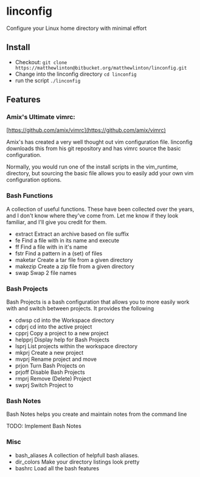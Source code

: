 # linconfig #

Configure your Linux home directory with minimal effort

## Install ##

* Checkout: `git clone https://matthewlinton@bitbucket.org/matthewlinton/linconfig.git`
* Change into the linconfig directory `cd linconfig`
* run the script `./linconfig`

## Features ##

### Amix's Ultimate vimrc: ###

[https://github.com/amix/vimrc](https://github.com/amix/vimrc)

Amix's has created a very well thought out vim configuration file.
linconfig downloads this from his git repository and has vimrc source the basic 
configuration.

Normally, you would run one of the install scripts in the vim\_runtime, 
directory, but sourcing the basic file allows you to easily add your own
vim configuration options.

### Bash Functions ###

A collection of useful functions.
These have been collected over the years, and I don't know where they've come from.
Let me know if they look familiar, and I'll give you credit for them.

* extract <file>            Extract an archive based on file suffix
* fe <pattern> <command>    Find a file with <pattern> in its name
                            and execute <command>
* ff <pattern>              Find a file with <pattern> in it's name
* fstr <pattern> <files>    Find a pattern in a (set) of files
* maketar <directory>       Create a tar file from a given directory
* makezip <directory>       Create a zip file from a given directory
* swap <file> <file>        Swap 2 file names

### Bash Projects ###

Bash Projects is a bash configuration that allows you to more easily work with
and switch between projects. It provides the following

* cdwsp                 cd into the Workspace directory
* cdprj                 cd into the active project
* cpprj <src> <dest>    Copy a project to a new project
* helpprj               Display help for Bash Projects
* lsprj                 List projects within the workspace directory
* mkprj <project>       Create a new project
* mvprj <src> <dest>    Rename project and move
* prjon                 Turn Bash Projects on
* prjoff                Disable Bash Projects
* rmprj <project>       Remove (Delete) Project
* swprj <project>       Switch Project to <project>

### Bash Notes ###

Bash Notes helps you create and maintain notes from the command line

TODO: Implement Bash Notes

### Misc ###

* bash_aliases          A collection of helpfull bash aliases.
* dir_colors            Make your directory listings look pretty
* bashrc                Load all the bash features


